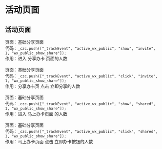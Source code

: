 # 活动页面

## 活动页面
页面：基础分享页面  
代码：`_czc.push(["_trackEvent", "active_wx_public", "show", "invite", 1, "wx_public_show_share"]);`    
作用：进入 分享办卡 页面的人数  
 <br/>
页面：基础分享页面  
代码：`_czc.push(["_trackEvent", "active_wx_public", "click", "invite", 1, "wx_public_show_share"]);`    
作用：分享办卡页  点击 立即分享的人数   
 <br/> 
页面：基础分享页面  
代码：`_czc.push(["_trackEvent", "active_wx_public", "show", "shared", 1, "wx_public_show_share"]);`    
作用：进入 马上办卡页面 的人数   
<br/>
页面：基础分享页面  
代码：`_czc.push(["_trackEvent", "active_wx_public", "click", "shared", 1, "wx_public_show_share"]);`    
作用：马上办卡页面 点击 立即办卡按钮的人数    
<br/>  
